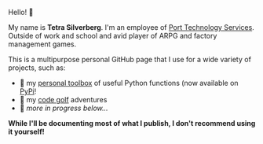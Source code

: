 Hello! 🍓

My name is **Tetra Silverberg**. I'm an employee of [Port Technology Services](https://www.porttechnologyservices.com/). Outside of work and school and avid player of ARPG and factory management games.

This is a multipurpose personal GitHub page that I use for a wide variety of projects, such as:
* 🧰 my [personal toolbox](https://github.com/tetraketra/tetras-toolbox) of useful Python functions (now available on [PyPi](https://pypi.org/project/tetras-toolbox)!
* 🎨 my [code golf](https://github.com/tetraketra/code-golf) adventures
* 🤔 *more in progress below...*

**While I'll be documenting most of what I publish, I don't recommend using it yourself!**

<!---
tetraketra/tetraketra is a ✨ special ✨ repository because its `README.md` (this file) appears on your GitHub profile.
You can click the Preview link to take a look at your changes.
--->
